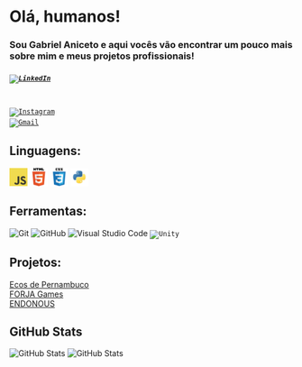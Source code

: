 # Olá, humanos!
### Sou **Gabriel Aniceto** e aqui vocês vão encontrar um pouco mais sobre mim e meus projetos profissionais!
##### <code><a href="www.linkedin.com/in/gabrielaniceto1" title="LinkedIn"><img src="https://img.shields.io/badge/-Linkedin-0e76a8?style=flat-square&logo=Linkedin&logoColor=white&link=www.linkedin.com/in/gabrielaniceto1" alt="LinkedIn"/></a></code>
<code><a href="https://www.instagram.com/aniceto.gabriel/" title="Instagram"> <img src="https://img.shields.io/badge/-Instagram-DF0174?style=flat-square&labelColor=DF0174&logo=instagram&logoColor=white&link=https://www.instagram.com/aniceto.gabriel/" alt="Instagram"/></a></code>
<code><a href="mailto:gabriel.aniceto@hotmail.com" title="Gmail">
<img src="https://img.shields.io/badge/-Gmail-FF0000?style=flat-square&labelColor=FF0000&logo=gmail&logoColor=white&link=mailto:gabriel.aniceto@hotmail.com" alt="Gmail"/></a></code>

## Linguagens: 
<code><img height="32" src="https://raw.githubusercontent.com/github/explore/80688e429a7d4ef2fca1e82350fe8e3517d3494d/topics/javascript/javascript.png" alt="Javascript"/></code>
<code><img height="32" src="https://raw.githubusercontent.com/github/explore/80688e429a7d4ef2fca1e82350fe8e3517d3494d/topics/html/html.png" alt="HTML5"/></code>
<code><img height="32" src="https://raw.githubusercontent.com/github/explore/80688e429a7d4ef2fca1e82350fe8e3517d3494d/topics/css/css.png" alt="CSS"/></code>
<code><img height="32" src="https://raw.githubusercontent.com/github/explore/80688e429a7d4ef2fca1e82350fe8e3517d3494d/topics/python/python.png" alt="Python"/></code>

## Ferramentas:
![Git](https://img.shields.io/badge/-Git-333333?style=flat&logo=git)
![GitHub](https://img.shields.io/badge/-GitHub-333333?style=flat&logo=github)
![Visual Studio Code](https://img.shields.io/badge/-Visual%20Studio%20Code-333333?style=flat&logo=visual-studio-code&logoColor=007ACC)
<code><img height="32" src="https://cdn.sanity.io/images/fuvbjjlp/production/6d1df49565a2ad20ffa8386f1465ba52039133e3-1920x1080.png" alt="Unity"/></code>

## Projetos:
[Ecos de Pernambuco](https://sites.google.com/cesar.school/ecosdepernambuco/in%C3%ADcio?authuser=0)<br>
[FORJA Games](https://www.instagram.com/forjagame/)<br>
[ENDONOUS](https://www.instagram.com/endonous_game/)

## GitHub Stats

![GitHub Stats](https://github-readme-stats.vercel.app/api?username=gabrielaniceto1&show_icons=true&theme=radical)
![GitHub Stats](https://github-readme-stats.vercel.app/api/top-langs/?username=gabrielaniceto1&theme=dark&hide_border=false&include_all_commits=true&count_private=true&layout=compact)
